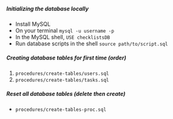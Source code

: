 ##### Initializing the database locally

- Install MySQL
- On your terminal `mysql -u username -p`
- In the MySQL shell, `USE checklistsDB`
- Run database scripts in the shell `source path/to/script.sql`

##### Creating database tables for first time (order)

1. `procedures/create-tables/users.sql`
2. `procedures/create-tables/tasks.sql`

##### Reset all database tables (delete then create)

- `procedures/create-tables-proc.sql`